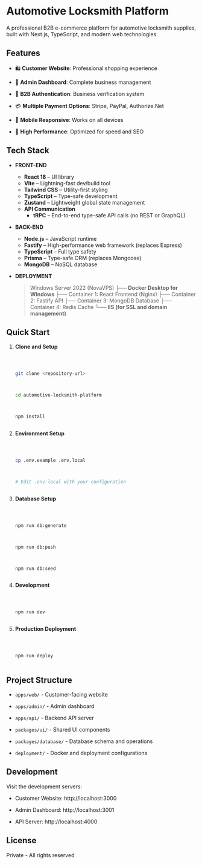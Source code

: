﻿<!-- filepath: automotive-salah/README.md -->
# Automotive Locksmith Platform







A professional B2B e-commerce platform for automotive locksmith supplies, built with Next.js, TypeScript, and modern web technologies.







## Features







- 🛍️ **Customer Website**: Professional shopping experience



- 🔧 **Admin Dashboard**: Complete business management



- 🔐 **B2B Authentication**: Business verification system



- 💳 **Multiple Payment Options**: Stripe, PayPal, Authorize.Net



- 📱 **Mobile Responsive**: Works on all devices



- 🚀 **High Performance**: Optimized for speed and SEO







## Tech Stack

- **FRONT-END**
    - **React 18** – UI library
    - **Vite** – Lightning-fast dev/build tool
    - **Tailwind CSS** – Utility-first styling
    - **TypeScript** – Type-safe development
    - **Zustand** – Lightweight global state management
    - **API Communication**
        - **tRPC** – End-to-end type-safe API calls (no REST or GraphQL)
- **BACK-END**
    - **Node.js** – JavaScript runtime
    - **Fastify** – High-performance web framework (replaces Express)
    - **TypeScript** – Full type safety
    - **Prisma** – Type-safe ORM (replaces Mongoose)
    - **MongoDB** – NoSQL database
- **DEPLOYMENT**
    
    > Windows Server 2022 (NovaVPS)
    **├── Docker Desktop for Windows**
    ├── Container 1: React Frontend (Nginx)
    ├── Container 2: Fastify API
    ├── Container 3: MongoDB Database
    ├── Container 4: Redis Cache
    **└── IIS (for SSL and domain management)**
    >







## Quick Start







1. **Clone and Setup**



   ```bash



   git clone <repository-url>



   cd automotive-locksmith-platform



   npm install



   ```







2. **Environment Setup**



   ```bash



   cp .env.example .env.local



   # Edit .env.local with your configuration



   ```







3. **Database Setup**



   ```bash



   npm run db:generate



   npm run db:push



   npm run db:seed



   ```







4. **Development**



   ```bash



   npm run dev



   ```







5. **Production Deployment**



   ```bash



   npm run deploy



   ```







## Project Structure







- `apps/web/` - Customer-facing website



- `apps/admin/` - Admin dashboard



- `apps/api/` - Backend API server



- `packages/ui/` - Shared UI components



- `packages/database/` - Database schema and operations



- `deployment/` - Docker and deployment configurations







## Development







Visit the development servers:



- Customer Website: http://localhost:3000



- Admin Dashboard: http://localhost:3001



- API Server: http://localhost:4000







## License







Private - All rights reserved










